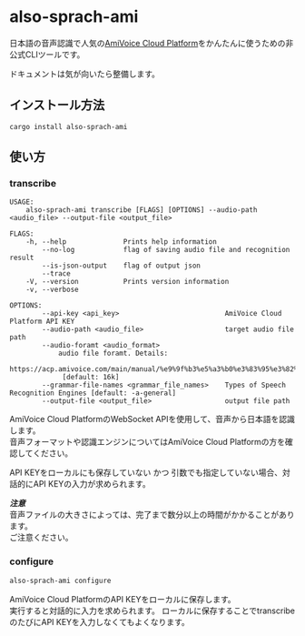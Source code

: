 also-sprach-ami
===

日本語の音声認識で人気の[AmiVoice Cloud Platform](https://acp.amivoice.com/main/)をかんたんに使うための非公式CLIツールです。

ドキュメントは気が向いたら整備します。

## インストール方法
```
cargo install also-sprach-ami
```

## 使い方
### transcribe
```
USAGE:
    also-sprach-ami transcribe [FLAGS] [OPTIONS] --audio-path <audio_file> --output-file <output_file>

FLAGS:
    -h, --help              Prints help information
        --no-log            flag of saving audio file and recognition result
        --is-json-output    flag of output json
        --trace             
    -V, --version           Prints version information
    -v, --verbose           

OPTIONS:
        --api-key <api_key>                          AmiVoice Cloud Platform API KEY
        --audio-path <audio_file>                    target audio file path
        --audio-foramt <audio_format>
            audio file foramt. Details:
            https://acp.amivoice.com/main/manual/%e9%9f%b3%e5%a3%b0%e3%83%95%e3%82%a9%e3%83%bc%e3%83%9e%e3%83%83%e3%83%88%e3%81%ab%e3%81%a4%e3%81%84%e3%81%a6/
             [default: 16k]
        --grammar-file-names <grammar_file_names>    Types of Speech Recognition Engines [default: -a-general]
        --output-file <output_file>                  output file path
```

AmiVoice Cloud PlatformのWebSocket APIを使用して、音声から日本語を認識します。  
音声フォーマットや認識エンジンについてはAmiVoice Cloud Platformの方を確認してください。  

API KEYをローカルにも保存していない かつ 引数でも指定していない場合、対話的にAPI KEYの入力が求められます。

***注意***  
音声ファイルの大きさによっては、完了まで数分以上の時間がかかることがあります。  
ご注意ください。


### configure
```bash
also-sprach-ami configure
```


AmiVoice Cloud PlatformのAPI KEYをローカルに保存します。  
実行すると対話的に入力を求められます。
ローカルに保存することでtranscribeのたびにAPI KEYを入力しなくてもよくなります。


